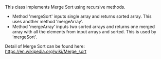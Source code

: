 This class implements Merge Sort using recursive methods.

- Method 'mergeSort' inputs single array and returns sorted array. This uses another method 'mergeArray'. 
- Method 'mergeArray' inputs two sorted arrays and returns one merged array with all the elements from input arrays and sorted. This is used by 'mergeSort'.

Detail of Merge Sort can be found here: https://en.wikipedia.org/wiki/Merge_sort
